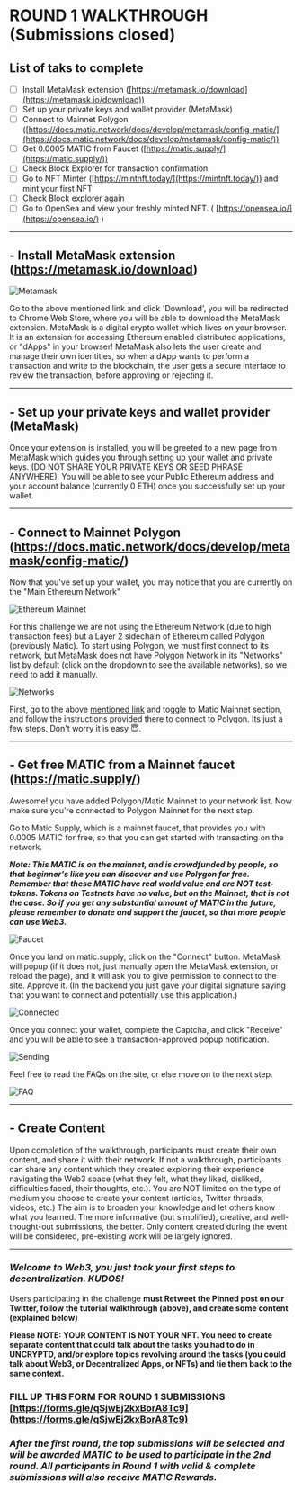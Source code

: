 # ROUND 1 WALKTHROUGH (Submissions closed)

## List of taks to complete
- [ ]  Install MetaMask extension ([https://metamask.io/download](https://metamask.io/download))
- [ ]  Set up your private keys and wallet provider (MetaMask)
- [ ]  Connect to Mainnet Polygon ([https://docs.matic.network/docs/develop/metamask/config-matic/](https://docs.matic.network/docs/develop/metamask/config-matic/))
- [ ]  Get 0.0005 MATIC from Faucet ([https://matic.supply/](https://matic.supply/))
- [ ]  Check Block Explorer for transaction confirmation
- [ ]  Go to NFT Minter ([https://mintnft.today/](https://mintnft.today/)) and mint your first NFT
- [ ]  Check Block explorer again
- [ ]  Go to OpenSea and view your freshly minted NFT. ( [https://opensea.io/](https://opensea.io/) )
_____________________________________________________________________

## - Install MetaMask extension (https://metamask.io/download)
![Metamask](img/1.png)

Go to the above mentioned link and click 'Download', you will be redirected to Chrome Web Store, where you will be able to download the MetaMask extension.
MetaMask is a digital crypto wallet which lives on your browser. It is an extension for accessing Ethereum enabled distributed applications, or "dApps" in your browser! MetaMask also lets the user create and manage their own identities, so when a dApp wants to perform a transaction and write to the blockchain, the user gets a secure interface to review the transaction, before approving or rejecting it.
______________________________________________________
## - Set up your private keys and wallet provider (MetaMask)
Once your extension is installed, you will be greeted to a new page from MetaMask which guides you through setting up your wallet and private keys. (DO NOT SHARE YOUR PRIVATE KEYS OR SEED PHRASE ANYWHERE). 
You will be able to see your Public Ethereum address and your account balance (currently 0 ETH) once you successfully set up your wallet.
______________________________________________________________
## - Connect to Mainnet Polygon  (https://docs.matic.network/docs/develop/metamask/config-matic/)
Now that you've set up your wallet, you may notice that you are currently on the "Main Ethereum Network"

![Ethereum Mainnet](img/2.png)


For this challenge we are not using the Ethereum Network (due to high transaction fees) but a Layer 2 sidechain of Ethereum called Polygon (previously Matic). 
To start using Polygon, we must first connect to its network, but MetaMask does not have Polygon Network in its "Networks" list by default (click on the dropdown to see the available networks), so we need to add it manually.


![Networks](img/3.png)


First, go to the above [mentioned link](https://docs.matic.network/docs/develop/metamask/config-matic/) and toggle to Matic Mainnet section, and follow the instructions provided there to connect to Polygon. Its just a few steps. Don't worry it is easy 😇.
___________________________________________
## - Get free MATIC from a Mainnet faucet (https://matic.supply/)
Awesome! you have added Polygon/Matic Mainnet to your network list. Now make sure you're connected to Polygon Mainnet for the next step. 

Go to Matic Supply, which is a mainnet faucet, that provides you with 0.0005 MATIC for free, so that you can get started with transacting on the network. 

***Note: This MATIC is on the mainnet, and is crowdfunded by people, so that beginner's like you can discover and use Polygon for free. Remember that these MATIC have real world value and are NOT test-tokens. Tokens on Testnets have no value, but on the Mainnet, that is not the case. So if you get any substantial amount of MATIC in the future, please remember to donate and support the faucet, so that more people can use Web3.***

![Faucet](img/4.png)


Once you land on matic.supply, click on the "Connect" button. MetaMask will popup (if it does not, just manually open the MetaMask extension, or reload the page), and it will ask you to give permission to connect to the site. Approve it. (In the backend you just gave your digital signature saying that you want to connect and potentially use this application.)

![Connected](img/5.png)

Once you connect your wallet, complete the Captcha, and click "Receive" and you will be able to see a transaction-approved popup notification. 

![Sending](img/6.png)

Feel free to read the FAQs on the site, or else move on to the next step.

![FAQ](img/7.png)
_______________________________________
## - Create Content
Upon completion of the walkthrough, participants must create their own content, and share it with their network. If not a walkthrough, participants can share any content which they created exploring their experience navigating the Web3 space (what they felt, what they liked, disliked, difficulties faced, their thoughts, etc.). You are NOT limited on the type of medium you choose to create your content (articles, Twitter threads, videos, etc.) The aim is to broaden your knowledge and let others know what you learned. The more informative (but simplified), creative, and well-thought-out submissions, the better. Only content created during the event will be considered, pre-existing work will be largely ignored. 
______________________
### ***Welcome to Web3, you just took your first steps to decentralization. KUDOS!***

Users participating in the challenge **must Retweet the Pinned post on our Twitter, follow the tutorial walkthrough (above), and create some content (explained below)**

**Please NOTE: YOUR CONTENT IS NOT YOUR NFT. You need to create separate content that could talk about the tasks you had to do in UNCRYPTD, and/or explore topics revolving around the tasks (you could talk about Web3, or Decentralized Apps, or NFTs) and tie them back to the same context.**

### **FILL UP THIS FORM FOR ROUND 1 SUBMISSIONS** [https://forms.gle/qSjwEj2kxBorA8Tc9](https://forms.gle/qSjwEj2kxBorA8Tc9)

### ***After the first round, the top submissions will be selected and will be awarded  MATIC to be used to participate in the 2nd round. All participants in Round 1 with valid & complete submissions will also receive MATIC Rewards.***
